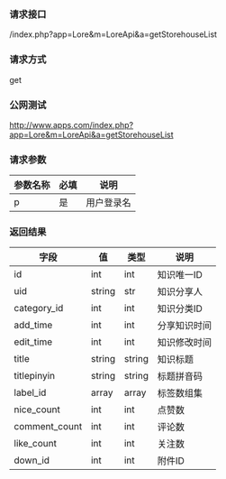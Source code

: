 ### **请求接口**
/index.php?app=Lore&m=LoreApi&a=getStorehouseList

### **请求方式**
get

### **公网测试**
http://www.apps.com/index.php?app=Lore&m=LoreApi&a=getStorehouseList

### **请求参数**

| 参数名称  |必填|     说明      |
|------|-----|------|
| p     | 是 |   用户登录名   |


### **返回结果**
|字段       |值             |类型    |说明           |
| --------- |--------      |--------|--------       |
|id     |int         |int |知识唯一ID         |
|uid       |string         |str  |知识分享人    |
|category_id       |int         |int  |知识分类ID    |
|add_time       |int         |int  |分享知识时间    |
|edit_time       |int         |int  |知识修改时间    |
|title       |string         |string  |知识标题    |
|titlepinyin       |string         |string  |标题拼音码    |
|label_id       |array         |array  |标签数组集    |
|nice_count       |int         |int  |点赞数    |
|comment_count       |int         |int  |评论数    |
|like_count       |int         |int  |关注数    |
|down_id       |int         |int  |附件ID    |


